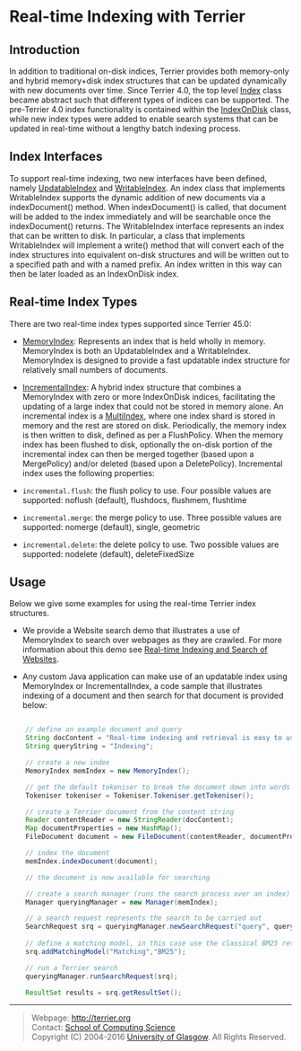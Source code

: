 
Real-time Indexing with Terrier
===============================

Introduction
------------

In addition to traditional on-disk indices, Terrier provides both memory-only and hybrid memory+disk index structures that can be updated dynamically with new documents over time. Since Terrier 4.0, the top level [Index](javadoc/org/terrier/structures/Index.html) class became abstract such that different types of indices can be supported. The pre-Terrier 4.0 index functionality is contained within the [IndexOnDisk](javadoc/org/terrier/structures/IndexOnDisk.html) class, while new index types were added to enable search systems that can be updated in real-time without a lengthy batch indexing process.

Index Interfaces
----------------

To support real-time indexing, two new interfaces have been defined, namely [UpdatableIndex](javadoc/org/terrier/realtime/UpdatableIndex.html) and [WritableIndex](javadoc/org/terrier/realtime/WritableIndex.html). An index class that implements WritableIndex supports the dynamic addition of new documents via a indexDocument() method. When indexDocument() is called, that document will be added to the index immediately and will be searchable once the indexDocument() returns. The WritableIndex interface represents an index that can be written to disk. In particular, a class that implements WritableIndex will implement a write() method that will convert each of the index structures into equivalent on-disk structures and will be written out to a specified path and with a named prefix. An index written in this way can then be later loaded as an IndexOnDisk index.

Real-time Index Types
---------------------

There are two real-time index types supported since Terrier 45.0:

-   [MemoryIndex](javadoc/org/terrier/realtime/memory/MemoryIndex.html): Represents an index that is held wholly in memory. MemoryIndex is both an UpdatableIndex and a WritableIndex. MemoryIndex is designed to provide a fast updatable index structure for relatively small numbers of documents.

-   [IncrementalIndex](javadoc/org/terrier/realtime/incremental/IncrementalIndex.html): A hybrid index structure that combines a MemoryIndex with zero or more IndexOnDisk indices, facilitating the updating of a large index that could not be stored in memory alone. An incremental index is a [MultiIndex](javadoc/org/terrier/realtime/multi/MultiIndex.html), where one index shard is stored in memory and the rest are stored on disk. Periodically, the memory index is then written to disk, defined as per a FlushPolicy. When the memory index has been flushed to disk, optionally the on-disk portion of the incremental index can then be merged together (based upon a MergePolicy) and/or deleted (based upon a DeletePolicy). Incremental index uses the following properties:

 - `incremental.flush`: the flush policy to use. Four possible values are supported: noflush (default), flushdocs, flushmem, flushtime


 - `incremental.merge`: the merge policy to use. Three possible values are supported: nomerge (default), single, geometric

 - `incremental.delete`: the delete policy to use. Two possible values are supported: nodelete (default), deleteFixedSize

Usage
-----

Below we give some examples for using the real-time Terrier index structures.

-   We provide a Website search demo that illustrates a use of MemoryIndex to search over webpages as they are crawled. For more information about this demo see [Real-time Indexing and Search of Websites](website_search.md).

-   Any custom Java application can make use of an updatable index using MemoryIndex or IncrementalIndex, a code sample that illustrates indexing of a document and then search for that document is provided below:

```java

    // define an example document and query
    String docContent = "Real-time indexing and retrieval is easy to use in Terrier";
    String queryString = "Indexing";

    // create a new index
    MemoryIndex memIndex = new MemoryIndex();

    // get the default tokeniser to break the document down into words
    Tokeniser tokeniser = Tokeniser.Tokeniser.getTokeniser();

    // create a Terrier document from the content string
    Reader contentReader = new StringReader(docContent);
    Map documentProperties = new HashMap();
    FileDocument document = new FileDocument(contentReader, documentProperties, tokeniser);

    // index the document
    memIndex.indexDocument(document);

    // the document is now available for searching

    // create a search manager (runs the search process over an index)
    Manager queryingManager = new Manager(memIndex);

    // a search request represents the search to be carried out
    SearchRequest srq = queryingManager.newSearchRequest("query", queryString);
    
    // define a matching model, in this case use the classical BM25 retrieval model
    srq.addMatchingModel("Matching","BM25");

    // run a Terrier search
    queryingManager.runSearchRequest(srq);

    ResultSet results = srq.getResultSet();
```

------------------------
> Webpage: <http://terrier.org>  
> Contact: [School of Computing Science](http://www.dcs.gla.ac.uk/)  
> Copyright (C) 2004-2016 [University of Glasgow](http://www.gla.ac.uk/). All Rights Reserved. 

 
